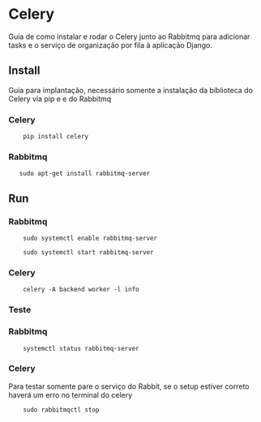 # Celery

Guia de como instalar e rodar o Celery junto ao Rabbitmq para adicionar tasks e o serviço de organização por fila à aplicação Django.

## Install

Guia para implantação, necessário somente a instalação da biblioteca do Celery via pip e e do Rabbitmq

### Celery

        pip install celery

### Rabbitmq

       sudo apt-get install rabbitmq-server 

## Run

### Rabbitmq

        sudo systemctl enable rabbitmq-server

        sudo systemctl start rabbitmq-server

### Celery

        celery -A backend worker -l info

### Teste

### Rabbitmq

        systemctl status rabbitmq-server

### Celery

Para testar somente pare o serviço do Rabbit, se o setup estiver correto haverá um erro no terminal do celery

        sudo rabbitmqctl stop